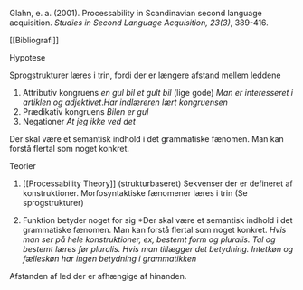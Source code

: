             

Glahn, e. a. (2001). Processability in Scandinavian second language acquisition. _Studies in Second Language Acquisition, 23(3)_, 389-416.

[[Bibliografi]]

Hypotese

Sprogstrukturer læres i trin, fordi der er længere afstand mellem leddene

1. Attributiv kongruens
	*en gul bil*
	*et gult bil* (lige gode)
	*Man er interesseret i artiklen og adjektivet*.*Har indlæreren lært kongruensen*
2. Prædikativ kongruens
	*Bilen er gul*
1. Negationer
	*At jeg ikke ved det*


Der skal være et semantisk indhold i det grammatiske fænomen. Man kan forstå flertal som noget konkret.

Teorier
1. [[Processability Theory]] (strukturbaseret) Sekvenser der er defineret af konstruktioner. Morfosyntaktiske fænomener læres i trin (Se sprogstrukturer)

2. Funktion betyder noget for sig
	*Der skal være et semantisk indhold i det grammatiske fænomen. Man kan forstå flertal som noget konkret.
	*Hvis man ser på hele konstruktioner, ex, bestemt form  og pluralis. Tal og bestemt læres før pluralis. Hvis man tillægger det betydning. Intetkøn og fælleskøn har ingen betydning i grammatikken*

Afstanden af led der er afhængige af hinanden. 

